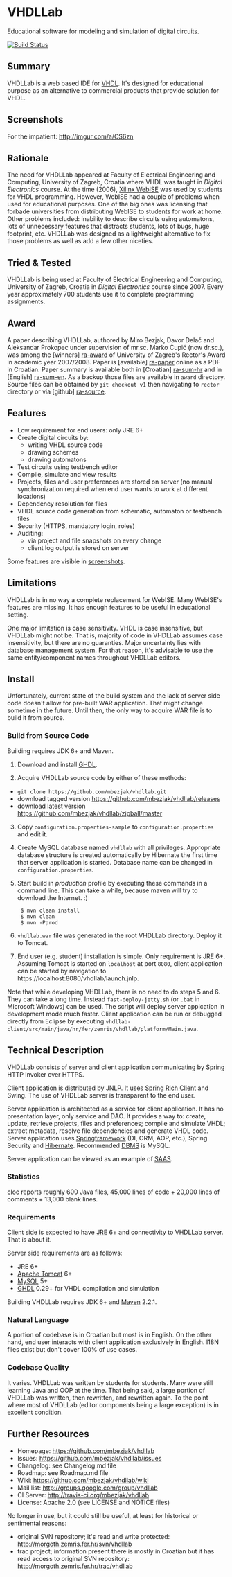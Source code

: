 # VHDLLab
Educational software for modeling and simulation of digital circuits.

[![Build Status](https://secure.travis-ci.org/mbezjak/vhdllab.png?branch=master)](http://travis-ci.org/mbezjak/vhdllab)

## Summary
VHDLLab is a web based IDE for [VHDL](http://en.wikipedia.org/wiki/Vhdl). It's
designed for educational purpose as an alternative to commercial products that
provide solution for VHDL.

## Screenshots
For the impatient: http://imgur.com/a/CS6zn

## Rationale
The need for VHDLLab appeared at Faculty of Electrical Engineering and
Computing, University of Zagreb, Croatia where VHDL was taught in *Digital
Electronics* course. At the time (2006), [Xilinx WebISE](http://www.xilinx.com)
was used by students for VHDL programming. However, WebISE had a couple of
problems when used for educational purposes. One of the big ones was licensing
that forbade universities from distributing WebISE to students for work at home.
Other problems included: inability to describe circuits using automatons, lots
of unnecessary features that distracts students, lots of bugs, huge footprint,
etc. VHDLLab was designed as a lightweight alternative to fix those problems as
well as add a few other niceties.

## Tried & Tested
VHDLLab is being used at Faculty of Electrical Engineering and Computing,
University of Zagreb, Croatia in *Digital Electronics* course since 2007. Every
year approximately 700 students use it to complete programming assignments.

## Award
A paper describing VHDLLab, authored by Miro Bezjak, Davor Delač and Aleksandar
Prokopec under supervision of mr.sc. Marko Čupić (now dr.sc.), was among the
[winners] [ra-award] of University of Zagreb's Rector's Award in academic year
2007/2008. Paper is [available] [ra-paper] online as a PDF in Croatian. Paper
summary is available both in [Croatian] [ra-sum-hr] and in [English]
[ra-sum-en]. As a backup those files are available in `award` directory. Source
files can be obtained by `git checkout v1` then navigating to `rector` directory
or via [github] [ra-source].

[ra-award]:  http://www.unizg.hr/fileadmin/rektorat/dokumenti/rektnagrade/Rektorova_nagrada_2007-2008.pdf
[ra-paper]:  http://java.zemris.fer.hr/rektor/vhdllab/vhdllab-rad.pdf
[ra-sum-hr]: http://java.zemris.fer.hr/rektor/vhdllab/sazetak.html
[ra-sum-en]: http://java.zemris.fer.hr/rektor/vhdllab/summary.html
[ra-source]: https://github.com/mbezjak/vhdllab/tree/v1/rector

## Features

 * Low requirement for end users: only JRE 6+
 * Create digital circuits by:
    * writing VHDL source code
    * drawing schemes
    * drawing automatons
 * Test circuits using testbench editor
 * Compile, simulate and view results
 * Projects, files and user preferences are stored on server (no manual
   synchronization required when end user wants to work at different locations)
 * Dependency resolution for files
 * VHDL source code generation from schematic, automaton or testbench files
 * Security (HTTPS, mandatory login, roles)
 * Auditing:
    * via project and file snapshots on every change
    * client log output is stored on server

Some features are visible in
[screenshots](http://imgur.com/a/CS6zn).

## Limitations
VHDLLab is in no way a complete replacement for WebISE. Many WebISE's features
are missing. It has enough features to be useful in educational setting.

One major limitation is case sensitivity. VHDL is case insensitive, but VHDLLab
might not be. That is, majority of code in VHDLLab assumes case insensitivity,
but there are no guaranties. Major uncertainty lies with database management
system. For that reason, it's advisable to use the same entity/component names
throughout VHDLLab editors.

## Install
Unfortunately, current state of the build system and the lack of server side code
doesn't allow for pre-built WAR application. That might change sometime in the
future. Until then, the only way to acquire WAR file is to build it from source.

### Build from Source Code
Building requires JDK 6+ and Maven.

1. Download and install [GHDL](http://ghdl.free.fr).

2. Acquire VHDLLab source code by either of these methods:

 * `git clone https://github.com/mbezjak/vhdllab.git`
 * download tagged version https://github.com/mbezjak/vhdllab/releases
 * download latest version https://github.com/mbezjak/vhdllab/zipball/master

3. Copy `configuration.properties-sample` to `configuration.properties` and edit
it.

4. Create MySQL database named `vhdllab` with all privileges. Appropriate
database structure is created automatically by Hibernate the first time that
server application is started. Database name can be changed in
`configuration.properties`.

5. Start build in *production* profile by executing these commands in a command
line. This can take a while, because maven will try to download the Internet. :)

        $ mvn clean install
        $ mvn clean
        $ mvn -Pprod

6. `vhdllab.war` file was generated in the root VHDLLab directory. Deploy it to
Tomcat.

7. End user (e.g. student) installation is simple. Only requirement is JRE 6+.
Assuming Tomcat is started on `localhost` at port `8080`, client application can
be started by navigation to https://localhost:8080/vhdllab/launch.jnlp.

Note that while developing VHDLLab, there is no need to do steps 5 and 6. They
can take a long time. Instead `fast-deploy-jetty.sh` (or `.bat` in Microsoft
Windows) can be used. The script will deploy server applcation in development
mode much faster. Client application can be run or debugged directly from
Eclipse by executing
`vhdllab-client/src/main/java/hr/fer/zemris/vhdllab/platform/Main.java`.

## Technical Description
VHDLLab consists of server and client application communicating by Spring HTTP
Invoker over HTTPS.

Client application is distributed by JNLP. It uses
[Spring Rich Client](http://spring-rich-c.sourceforge.net) and Swing. The use of
VHDLLab server is transparent to the end user.

Server application is architected as a service for client application. It has no
presentation layer, only service and DAO. It provides a way to: create, update,
retrieve projects, files and preferences; compile and simulate VHDL; extract
metadata, resolve file dependencies and generate VHDL code. Server application
uses [Springframework](http://www.springframework.org) (DI, ORM, AOP, etc.),
Spring Security and [Hibernate](http://www.hibernate.org). Recommended
[DBMS](http://en.wikipedia.org/wiki/Dbms) is MySQL.

Server application can be viewed as an example of
[SAAS](http://en.wikipedia.org/wiki/Software_as_a_Service).

### Statistics
[cloc](http://cloc.sourceforge.net) reports roughly 600 Java files, 45,000 lines
of code + 20,000 lines of comments + 13,000 blank lines.

### Requirements
Client side is expected to have [JRE](http://java.com) 6+ and connectivity to
VHDLLab server. That is about it.

Server side requirements are as follows:

 * JRE 6+
 * [Apache Tomcat](http://tomcat.apache.org) 6+
 * [MySQL](http://www.mysql.com) 5+
 * [GHDL](http://ghdl.free.fr) 0.29+ for VHDL compilation and simulation

Building VHDLLab requires JDK 6+ and [Maven](http://maven.apache.org) 2.2.1.

### Natural Language
A portion of codebase is in Croatian but most is in English. On the other hand,
end user interacts with client application exclusively in English. I18N files
exist but don't cover 100% of use cases.

### Codebase Quality
It varies. VHDLLab was written by students for students. Many were still
learning Java and OOP at the time. That being said, a large portion of VHDLLab
was written, then rewritten, and rewritten again. To the point where most of
VHDLLab (editor components being a large exception) is in excellent condition.

## Further Resources

 * Homepage:   https://github.com/mbezjak/vhdllab
 * Issues:     https://github.com/mbezjak/vhdllab/issues
 * Changelog:  see Changelog.md file
 * Roadmap:    see Roadmap.md file
 * Wiki:       https://github.com/mbezjak/vhdllab/wiki
 * Mail list:  http://groups.google.com/group/vhdllab
 * CI Server:  http://travis-ci.org/mbezjak/vhdllab
 * License:    Apache 2.0 (see LICENSE and NOTICE files)

No longer in use, but it could still be useful, at least for historical or
sentimental reasons:

 * original SVN repository; it's read and write protected:
   http://morgoth.zemris.fer.hr/svn/vhdllab
 * trac project; information present there is mostly in Croatian but it has read
   access to original SVN repository: http://morgoth.zemris.fer.hr/trac/vhdllab
